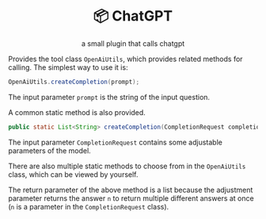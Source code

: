 <p align="center">
<h1 align="center">📦 ChatGPT</h1>
<div align="center">a small plugin that calls chatgpt </div>
</p>

Provides the tool class `OpenAiUtils`, which provides related methods for calling.
The simplest way to use it is:

```java
OpenAiUtils.createCompletion(prompt);
```
The input parameter `prompt` is the string of the input question.

A common static method is also provided.
```java
public static List<String> createCompletion(CompletionRequest completionRequest) {...}
```
The input parameter `CompletionRequest` contains some adjustable parameters of the model.

There are also multiple static methods to choose from in the `OpenAiUtils` class, which can be viewed by yourself.

The return parameter of the above method is a list because the adjustment parameter returns the answer `n` to return multiple different answers at once (`n` is a parameter in the `CompletionRequest` class).